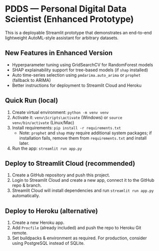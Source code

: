 # PDDS — Personal Digital Data Scientist (Enhanced Prototype)

This is a deployable Streamlit prototype that demonstrates an end-to-end lightweight AutoML-style assistant for arbitrary datasets.

## New Features in Enhanced Version
- Hyperparameter tuning using GridSearchCV for RandomForest models
- SHAP explainability support for tree-based models (if `shap` installed)
- Auto time-series selection using `pmdarima.auto_arima` or `prophet` (fallback to ARIMA)
- Better instructions for deployment to Streamlit Cloud and Heroku

## Quick Run (local)
1. Create virtual environment: `python -m venv venv`
2. Activate it: `venv\Scripts\activate` (Windows) or `source venv/bin/activate` (Linux/Mac)
3. Install requirements: `pip install -r requirements.txt`
   - Note: `prophet` and `shap` may require additional system packages; if installation fails, remove them from `requirements.txt` and install later.
4. Run the app: `streamlit run app.py`

## Deploy to Streamlit Cloud (recommended)
1. Create a GitHub repository and push this project.
2. Login to Streamlit Cloud and create a new app, connect it to the GitHub repo & branch.
3. Streamlit Cloud will install dependencies and run `streamlit run app.py` automatically.

## Deploy to Heroku (alternative)
1. Create a new Heroku app.
2. Add `Procfile` (already included) and push the repo to Heroku Git remote.
3. Set buildpacks & environment as required. For production, consider using PostgreSQL instead of SQLite.

